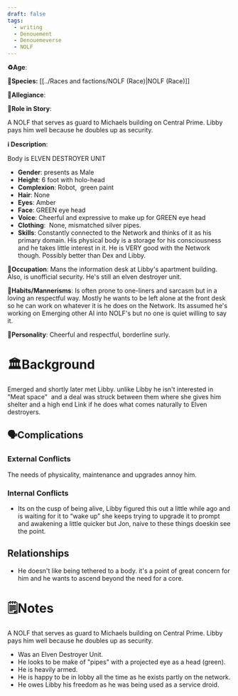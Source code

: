 ```yaml
---
draft: false
tags:
  - writing
  - Denouement
  - Denouemeverse
  - NOLF
---
```


**♻️Age**:

👾**Species:** [[../Races and factions/NOLF (Race)|NOLF (Race)]]

🏅**Allegiance**:

**🎲Role in Story**:

A NOLF that serves as guard to Michaels building on Central Prime. Libby pays him well because he doubles up as security.

**ℹ️ Description**:

Body is ELVEN DESTROYER UNIT

* **Gender**: presents as Male
* **Height**: 6 foot with holo-head
* **Complexion**: Robot,  green paint
* **Hair**: None
* **Eyes**:  Amber
* **Face**: GREEN eye head
* **Voice**: Cheerful and expressive to make up for GREEN eye head
* **Clothing**:   None, mismatched silver pipes.
* **Skills**: Constantly connected to the Network and thinks of it as his primary domain. His physical body is a storage for his consciousness and he takes little interest in it. He is VERY good with the Network though. Possibly better than Dex and Libby.

**💼Occupation**: Mans the information desk at Libby's apartment building. Also, is unofficial security. He's still an elven destroyer unit.

**🎺Habits/Mannerisms**: Is often prone to one-liners and sarcasm but in a loving an respectful way. Mostly he wants to be left alone at the front desk so he can work on whatever it is he does on the Network. Its assumed he's working on Emerging other AI into NOLF's but no one is quiet willing to say it.

**🧨Personality**: Cheerful and respectful, borderline surly.

# 🏛️Background

Emerged and shortly later met Libby. unlike Libby he isn't interested in "Meat space"  and a deal was struck between them where she gives him shelter and a high end Link if he does what comes naturally to Elven destroyers.

## 🗣️Complications

### **External Conflicts**
The needs of physicality, maintenance and upgrades annoy him.

### **Internal Conflicts**

- Its on the cusp of being alive, Libby figured this out a little while ago and is waiting for it to “wake up” she keeps trying to upgrade it to prompt and awakening a little quicker but Jon, naive to these things doeskin see the point.

## Relationships

- He doesn't like being tethered to a body. it's a point of great concern for him and he wants to ascend beyond the need for a core.

# 🗒️Notes

A NOLF that serves as guard to Michaels building on Central Prime. Libby pays him well because he doubles up as security.

- Was an Elven Destroyer Unit.
- He looks to be make of "pipes" with a projected eye as a head (green).
- He is heavily armed.
- He is happy to be in lobby all the time as he exists partly on the network.
- He owes Libby his freedom as he was being used as a service droid.